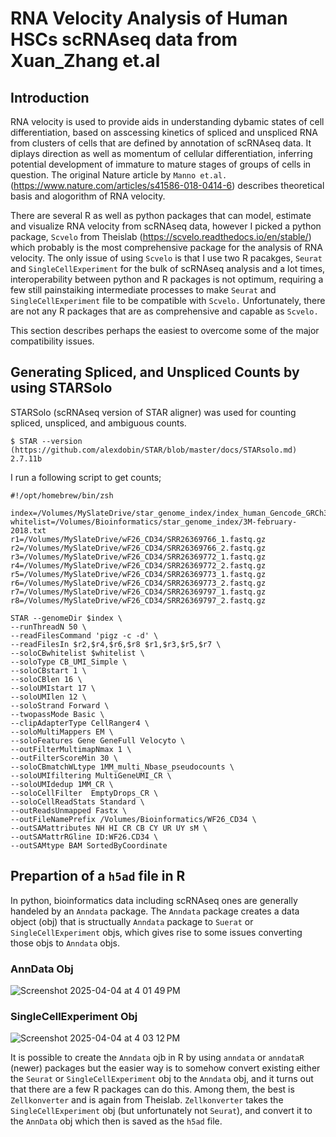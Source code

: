 # RNA Velocity Analysis of Human HSCs scRNAseq data from Xuan_Zhang et.al
## Introduction

RNA velocity is used to provide aids in understanding dybamic states of cell differentiation, based on asscessing kinetics of spliced and unspliced RNA from clusters of cells that are defined by annotation of scRNAseq data.  It diplays direction as well as momentum of cellular differentiation, inferring potential development of immature to mature stages of groups of cells in question.   The original Nature article by ```Manno et.al.``` (https://www.nature.com/articles/s41586-018-0414-6) describes theoretical basis and alogorithm of RNA velocity.  

There are several R as well as python packages that can model, estimate and visualize RNA velocity from scRNAseq data, however I picked a python package, ```Scvelo``` from Theislab (https://scvelo.readthedocs.io/en/stable/) which probably is the most comprehensive package for the analysis of RNA velocity.  The only issue of using ```Scvelo``` is that I use two R pacakges, ```Seurat``` and ```SingleCellExperiment``` for the bulk of scRNAseq analysis and a lot times, interoperability between python and R packages is not optimum, requiring a few still painstaiking intermediate processes to make ```Seurat``` and ```SingleCellExperiment``` file to be compatible with ```Scvelo.```   Unfortunately, there are not any R packages that are as comprehensive  and capable as ```Scvelo.```  

This section describes perhaps the easiest to overcome some of the major compatibility issues. 
## Generating Spliced, and Unspliced Counts by using STARSolo

STARSolo (scRNAseq version of STAR aligner) was used for counting spliced, unspliced, and ambiguous counts.
```
$ STAR --version (https://github.com/alexdobin/STAR/blob/master/docs/STARsolo.md)
2.7.11b
```
I run a following script to get counts;
```
#!/opt/homebrew/bin/zsh

index=/Volumes/MySlateDrive/star_genome_index/index_human_Gencode_GRCh38_p14_47
whitelist=/Volumes/Bioinformatics/star_genome_index/3M-february-2018.txt
r1=/Volumes/MySlateDrive/wF26_CD34/SRR26369766_1.fastq.gz
r2=/Volumes/MySlateDrive/wF26_CD34/SRR26369766_2.fastq.gz
r3=/Volumes/MySlateDrive/wF26_CD34/SRR26369772_1.fastq.gz
r4=/Volumes/MySlateDrive/wF26_CD34/SRR26369772_2.fastq.gz
r5=/Volumes/MySlateDrive/wF26_CD34/SRR26369773_1.fastq.gz
r6=/Volumes/MySlateDrive/wF26_CD34/SRR26369773_2.fastq.gz
r7=/Volumes/MySlateDrive/wF26_CD34/SRR26369797_1.fastq.gz
r8=/Volumes/MySlateDrive/wF26_CD34/SRR26369797_2.fastq.gz

STAR --genomeDir $index \
--runThreadN 50 \
--readFilesCommand 'pigz -c -d' \
--readFilesIn $r2,$r4,$r6,$r8 $r1,$r3,$r5,$r7 \
--soloCBwhitelist $whitelist \
--soloType CB_UMI_Simple \
--soloCBstart 1 \
--soloCBlen 16 \
--soloUMIstart 17 \
--soloUMIlen 12 \
--soloStrand Forward \
--twopassMode Basic \
--clipAdapterType CellRanger4 \
--soloMultiMappers EM \
--soloFeatures Gene GeneFull Velocyto \
--outFilterMultimapNmax 1 \
--outFilterScoreMin 30 \
--soloCBmatchWLtype 1MM_multi_Nbase_pseudocounts \
--soloUMIfiltering MultiGeneUMI_CR \
--soloUMIdedup 1MM_CR \
--soloCellFilter  EmptyDrops_CR \
--soloCellReadStats Standard \
--outReadsUnmapped Fastx \
--outFileNamePrefix /Volumes/Bioinformatics/WF26_CD34 \
--outSAMattributes NH HI CR CB CY UR UY sM \
--outSAMattrRGline ID:WF26.CD34 \
--outSAMtype BAM SortedByCoordinate
```




## Prepartion of a ```h5ad``` file in R

In python, bioinformatics data including scRNAseq ones are generally handeled  by an ```Anndata``` package.  The ```Anndata``` package creates a data object (obj) that is structually ```Anndata``` package to ```Suerat``` or ```SingleCellExperiment``` objs, which gives rise to some issues converting those objs to ```Anndata``` objs.  

### AnnData Obj
![Screenshot 2025-04-04 at 4 01 49 PM](https://github.com/user-attachments/assets/37068cad-312d-43fd-8121-908512227593)

### SingleCellExperiment Obj
![Screenshot 2025-04-04 at 4 03 12 PM](https://github.com/user-attachments/assets/79561cc7-9268-4b66-bcb5-4ec807b60bbb)

It is possible to create the ```Anndata``` ojb in R by using ```anndata``` or ```anndataR``` (newer) packages but the easier way is to somehow convert existing either the ```Seurat``` or ```SingleCellExperiment``` obj to the ```Anndata``` obj, and it turns out that there are a few R packages can do this. Among them, the best is ```Zellkonverter```  and is again from Theislab.  ```Zellkonverter``` takes the ```SingleCellExperiment``` obj (but unfortunately not ```Seurat```), and convert it to the ```AnnData``` obj which then is saved as the ```h5ad``` file.  

### 
